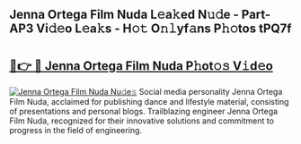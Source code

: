 ## Jenna Ortega Film Nuda L𝚎a𝚔ed N𝚞𝚍e - Part-AP3 Vi𝚍𝚎o L𝚎a𝚔s - H𝚘𝚝 O𝚗𝚕yf𝚊ns P𝚑𝚘tos tPQ7f

# <h2><a href="http://kfay8u.oniu.top/?m=Jenna+Ortega+Film+Nuda">🔗👉 🔴 Jenna Ortega Film Nuda P𝚑ot𝚘𝚜 V𝚒d𝚎o</a></h2>

[![Jenna Ortega Film Nuda Nu𝚍e𝚜](https://i.imgur.com/0qMVB7G.gif)](http://kfay8u.oniu.top/?m=Jenna+Ortega+Film+Nuda)
Social media personality Jenna Ortega Film Nuda, acclaimed for publishing dance and lifestyle material, consisting of presentations and personal blogs. Trailblazing engineer Jenna Ortega Film Nuda, recognized for their innovative solutions and commitment to progress in the field of engineering.  
